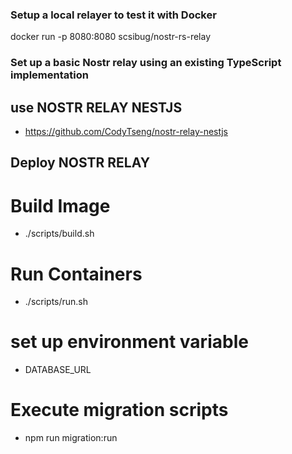 ### Setup a local relayer to test it with Docker
docker run -p 8080:8080 scsibug/nostr-rs-relay

### Set up a basic Nostr relay using an existing TypeScript implementation

## use NOSTR RELAY NESTJS

- https://github.com/CodyTseng/nostr-relay-nestjs

## Deploy NOSTR RELAY

# Build Image

- ./scripts/build.sh

# Run Containers

- ./scripts/run.sh

# set up environment variable

- DATABASE_URL

# Execute migration scripts

- npm run migration:run


